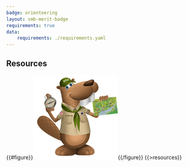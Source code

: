 ```yaml
---
badge: orienteering
layout: smb-merit-badge
requirements: true
data:
    requirements: ./requirements.yaml
---
```


## Resources

{{#figure}}<img src="orienteering-bucky.jpg" class="W(100%)" />{{/figure}}
{{>resources}}
